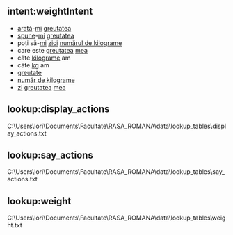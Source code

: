 ## intent:weightIntent
- [arată](display_actions)-[mi](target) [greutatea](weight)
- [spune](say_actions)-[mi](target) [greutatea](greutatea)
- poți să-[mi](target) [zici](say_actions) [numărul de kilograme](weight)
- care este [greutatea](weight) [mea](target)
- câte [kilograme](weight) am
- câte [kg](weight) am
- [greutate](weight)
- [număr de kilograme](weight)
- [zi](say_actions) [greutatea](sanatate) [mea](target)

## lookup:display_actions
C:\Users\lori\Documents\Facultate\RASA_ROMANA\data\lookup_tables\display_actions.txt
## lookup:say_actions
C:\Users\lori\Documents\Facultate\RASA_ROMANA\data\lookup_tables\say_actions.txt
## lookup:weight
C:\Users\lori\Documents\Facultate\RASA_ROMANA\data\lookup_tables\weight.txt
